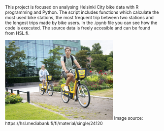 This project is focused on analysing Helsinki City bike data with R programming and Python. The script includes functions which calculate the most used bike stations,
the most frequent trip between two stations and the longest trips made by bike users. In the .ipynb file you can see how the code is executed. The source data is freely accesible and can be found from HSL.fi.

<img src="HSL_bikes.png" alt="HSL_bikes" width="350"/>
Image source: https://hsl.mediabank.fi/fi/material/single/24120
